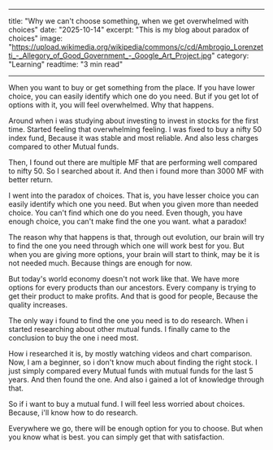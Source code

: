 
---
title: "Why we can't choose something, when we get overwhelmed with choices"
date: "2025-10-14"
excerpt: "This is my blog about paradox of choices"
image: "https://upload.wikimedia.org/wikipedia/commons/c/cd/Ambrogio_Lorenzetti_-_Allegory_of_Good_Government_-_Google_Art_Project.jpg"
category: "Learning"
readtime: "3 min read"

---

When you want to buy or get something from the place. If you have lower choice, you can easily identify which one do you need. But if you get lot of options with it, you will feel overwhelmed. Why that happens.

Around when i was studying about investing to invest in stocks for the first time. Started feeling that overwhelming feeling. I was fixed to buy a nifty 50 index fund, Because it was stable and most reliable. And also less charges compared to other Mutual funds. 

Then, I found out there are multiple MF that are performing well compared to nifty 50. So I searched about it. And then i found more than 3000 MF with better return. 

I went into the paradox of choices. That is, you have lesser choice you can easily identify which one you need. But when you given more than needed choice. You can't find which one do you need. Even though, you have enough choice, you can't make find the one you want. what a paradox!

The reason why that happens is that, through out evolution, our brain will try to find the one you need through which one will work best for you. But when you are giving more options, your brain will start to think, may be it is not needed much. Because things are enough for now. 

But today's world economy doesn't not work like that. We have more options for every products than our ancestors. Every company is trying to get their product to make profits. And that is good for people, Because the quality increases.

The only way i found to find the one you need is to do research. When i started researching about other mutual funds. I finally came to the conclusion to buy the one i need most. 

How i researched it is, by mostly watching videos and chart comparison. Now, I am a beginner, so i don't know much about finding the right stock. I just simply compared every Mutual funds with mutual funds for the last 5 years. And then found the one. And also i gained a lot of knowledge through that. 

So if i want to buy a mutual fund. I will feel less worried about choices. Because, i'll know how to do research. 

Everywhere we go, there will be enough option for you to choose. But when you know what is best. you can simply get that with satisfaction.
